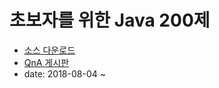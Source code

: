 # 초보자를 위한 Java 200제

- [소스 다운로드](http://www.infopub.co.kr)
- [QnA 게시판](http://blog.naver.com/honnynoop)
- date: 2018-08-04 ~ 